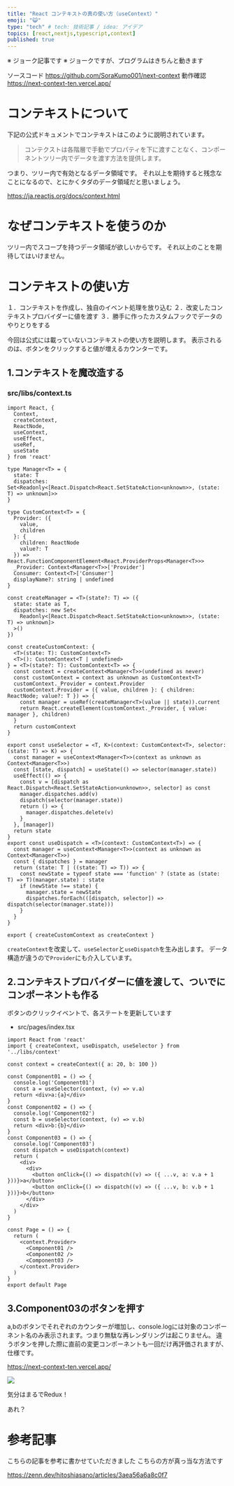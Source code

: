 ```yaml
---
title: "React コンテキストの真の使い方（useContext）"
emoji: "😺"
type: "tech" # tech: 技術記事 / idea: アイデア
topics: [react,nextjs,typescript,context]
published: true
---
```


※ ジョーク記事です
※ ジョークですが、プログラムはきちんと動きます

ソースコード https://github.com/SoraKumo001/next-context
動作確認 https://next-context-ten.vercel.app/

# コンテキストについて

下記の公式ドキュメントでコンテキストはこのように説明されています。

> コンテクストは各階層で手動でプロパティを下に渡すことなく、コンポーネントツリー内でデータを渡す方法を提供します。

つまり、ツリー内で有効となるデータ領域です。
それ以上を期待すると残念なことになるので、とにかくタダのデータ領域だと思いましょう。

https://ja.reactjs.org/docs/context.html

# なぜコンテキストを使うのか

ツリー内でスコープを持つデータ領域が欲しいからです。
それ以上のことを期待してはいけません。

# コンテキストの使い方

１．コンテキストを作成し、独自のイベント処理を放り込む
２．改変したコンテキストプロバイダーに値を渡す
３．勝手に作ったカスタムフックでデータのやりとりをする

今回は公式には載っていないコンテキストの使い方を説明します。
表示されるのは、ボタンをクリックすると値が増えるカウンターです。

## 1.コンテキストを魔改造する

### src/libs/context.ts

```tsx
import React, {
  Context,
  createContext,
  ReactNode,
  useContext,
  useEffect,
  useRef,
  useState
} from 'react'

type Manager<T> = {
  state: T
  dispatches: Set<Readonly<[React.Dispatch<React.SetStateAction<unknown>>, (state: T) => unknown]>>
}

type CustomContext<T> = {
  Provider: ({
    value,
    children
  }: {
    children: ReactNode
    value?: T
  }) => React.FunctionComponentElement<React.ProviderProps<Manager<T>>>
  _Provider: Context<Manager<T>>['Provider']
  Consumer: Context<T>['Consumer']
  displayName?: string | undefined
}

const createManager = <T>(state?: T) => ({
  state: state as T,
  dispatches: new Set<
    Readonly<[React.Dispatch<React.SetStateAction<unknown>>, (state: T) => unknown]>
  >()
})

const createCustomContext: {
  <T>(state: T): CustomContext<T>
  <T>(): CustomContext<T | undefined>
} = <T>(state?: T): CustomContext<T> => {
  const context = createContext<Manager<T>>(undefined as never)
  const customContext = context as unknown as CustomContext<T>
  customContext._Provider = context.Provider
  customContext.Provider = ({ value, children }: { children: ReactNode; value?: T }) => {
    const manager = useRef(createManager<T>(value || state)).current
    return React.createElement(customContext._Provider, { value: manager }, children)
  }
  return customContext
}

export const useSelector = <T, K>(context: CustomContext<T>, selector: (state: T) => K) => {
  const manager = useContext<Manager<T>>(context as unknown as Context<Manager<T>>)
  const [state, dispatch] = useState(() => selector(manager.state))
  useEffect(() => {
    const v = [dispatch as React.Dispatch<React.SetStateAction<unknown>>, selector] as const
    manager.dispatches.add(v)
    dispatch(selector(manager.state))
    return () => {
      manager.dispatches.delete(v)
    }
  }, [manager])
  return state
}
export const useDispatch = <T>(context: CustomContext<T>) => {
  const manager = useContext<Manager<T>>(context as unknown as Context<Manager<T>>)
  const { dispatches } = manager
  return (state: T | ((state: T) => T)) => {
    const newState = typeof state === 'function' ? (state as (state: T) => T)(manager.state) : state
    if (newState !== state) {
      manager.state = newState
      dispatches.forEach(([dispatch, selector]) => dispatch(selector(manager.state)))
    }
  }
}

export { createCustomContext as createContext }
```

`createContext`を改変して、`useSelector`と`useDispatch`を生み出します。
データ構造が違うので`Provider`にも介入しています。

## 2.コンテキストプロバイダーに値を渡して、ついでにコンポーネントも作る

ボタンのクリックイベントで、各ステートを更新しています

- src/pages/index.tsx

```tsx
import React from 'react'
import { createContext, useDispatch, useSelector } from '../libs/context'

const context = createContext({ a: 20, b: 100 })

const Component01 = () => {
  console.log('Component01')
  const a = useSelector(context, (v) => v.a)
  return <div>a:{a}</div>
}
const Component02 = () => {
  console.log('Component02')
  const b = useSelector(context, (v) => v.b)
  return <div>b:{b}</div>
}
const Component03 = () => {
  console.log('Component03')
  const dispatch = useDispatch(context)
  return (
    <div>
      <div>
        <button onClick={() => dispatch((v) => ({ ...v, a: v.a + 1 }))}>a</button>
        <button onClick={() => dispatch((v) => ({ ...v, b: v.b + 1 }))}>b</button>
      </div>
    </div>
  )
}

const Page = () => {
  return (
    <context.Provider>
      <Component01 />
      <Component02 />
      <Component03 />
    </context.Provider>
  )
}
export default Page
```

## 3.Component03のボタンを押す

a,bのボタンでそれぞれのカウンターが増加し、console.logには対象のコンポーネント名のみ表示されます。つまり無駄な再レンダリングは起こりません。
違うボタンを押した際に直前の変更コンポーネントも一回だけ再評価されますが、仕様です。

https://next-context-ten.vercel.app/

![](/images/7f38cab4792446/01.gif)

気分はまるでRedux！

あれ？

# 参考記事

こちらの記事を参考に書かせていただきました
こちらの方が真っ当な方法です

https://zenn.dev/hitoshiasano/articles/3aea56a6a8c0f7
